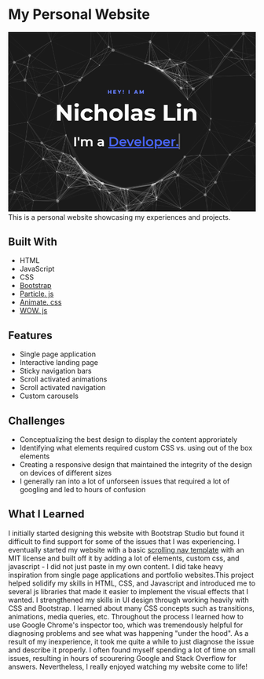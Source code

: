 # My Personal Website
<img src="images/projects/project4/landing.png" title="screenshot of landing page">
This is a personal website showcasing my experiences and projects.

## Built With
- HTML
- JavaScript
- CSS
- [Bootstrap](https://getbootstrap.com/)
- [Particle. js](https://github.com/VincentGarreau/particles.js/)
- [Animate. css](https://animate.style/)
- [WOW. js](https://github.com/matthieua/WOW)
  
## Features
- Single page application
- Interactive landing page
- Sticky navigation bars
- Scroll activated animations
- Scroll activated navigation
- Custom carousels
  
## Challenges
- Conceptualizing the best design to display the content approriately
- Identifying what elements required custom CSS vs. using out of the box elements
- Creating a responsive design that maintained the integrity of the design on devices of different sizes
- I generally ran into a lot of unforseen issues that required a lot of googling and led to hours of confusion
  

## What I Learned
I initially started designing this website with Bootstrap Studio but found it difficult to find support for some of the issues that I was experiencing. I eventually started my website with a basic [scrolling nav template](https://startbootstrap.com/templates/scrolling-nav/) with an MIT license and built off it by adding a lot of elements, custom css, and javascript - I did not just paste in my own content. I did take heavy inspiration from single page applications and portfolio websites.This project helped solidify my skills in HTML, CSS, and Javascript and introduced me to several js libraries that made it easier to implement the visual effects that I wanted. I strengthened my skills in UI design through working heavily with CSS and Bootstrap. I learned about many CSS concepts such as transitions, animations, media queries, etc. Throughout the process I learned how to use Google Chrome's inspector too, which was tremendously helpful for diagnosing problems and see what was happening "under the hood". As a result of my inexperience, it took me quite a while to just diagnose the issue and describe it properly. I often found myself spending a lot of time on small issues, resulting in hours of scourering Google and Stack Overflow for answers. Nevertheless, I really enjoyed watching my website come to life! 